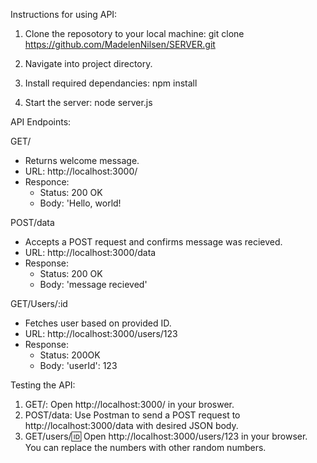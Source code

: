 Instructions for using API:

1. Clone the reposotory to your local machine:
git clone https://github.com/MadelenNilsen/SERVER.git

2. Navigate into project directory.

3. Install required dependancies:
npm install

4. Start the server:
node server.js




API Endpoints:

GET/
- Returns welcome message.
- URL: http://localhost:3000/
- Responce:
    - Status: 200 OK
    - Body: 'Hello, world!
 
POST/data
- Accepts a POST request and confirms message was recieved.
- URL: http://localhost:3000/data
- Response:
    - Status: 200 OK
    - Body: 'message recieved'
 

GET/Users/:id
- Fetches user based on provided ID.
- URL: http://localhost:3000/users/123
- Response:
    - Status: 200OK
    - Body: 'userId': 123
 

Testing the API:
1. GET/: Open http://localhost:3000/ in your broswer.
2. POST/data: Use Postman to send a POST request to http://localhost:3000/data with desired JSON body.
3. GET/users/:id: Open http://localhost:3000/users/123 in your browser. You can replace the numbers with other random numbers. 
